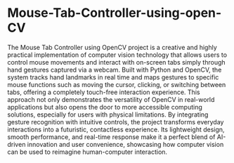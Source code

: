 # Mouse-Tab-Controller-using-open-CV


The Mouse Tab Controller using OpenCV project is a creative and highly practical implementation of computer vision technology that allows users to control mouse movements and interact with on-screen tabs simply through hand gestures captured via a webcam. Built with Python and OpenCV, the system tracks hand landmarks in real time and maps gestures to specific mouse functions such as moving the cursor, clicking, or switching between tabs, offering a completely touch-free interaction experience. This approach not only demonstrates the versatility of OpenCV in real-world applications but also opens the door to more accessible computing solutions, especially for users with physical limitations. By integrating gesture recognition with intuitive controls, the project transforms everyday interactions into a futuristic, contactless experience. Its lightweight design, smooth performance, and real-time response make it a perfect blend of AI-driven innovation and user convenience, showcasing how computer vision can be used to reimagine human-computer interaction.

